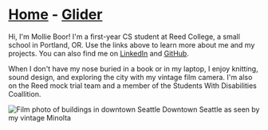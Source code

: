 # [Home](https://mboorj.github.io) - [Glider](./glider)

Hi, I'm Mollie Boor! I'm a first-year CS student at Reed College, a small school in Portland, OR. Use the links above to learn more about me and my projects. You can also find me on [LinkedIn](www.linkedin.com/in/mollie-boor) and [GitHub](https://github.com/mboorj).

When I don't have my nose buried in a book or in my laptop, I enjoy knitting, sound design, and exploring the city with my vintage film camera. I'm also on the Reed mock trial team and a member of the Students With Disabilities Coallition. 

![Film photo of buildings in downtown Seattle](https://user-images.githubusercontent.com/94495260/143663477-3d857cee-2191-416f-bb13-f9731be85836.jpg)
Downtown Seattle as seen by my vintage Minolta
